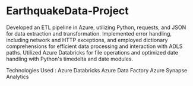 # EarthquakeData-Project

Developed an ETL pipeline in Azure, utilizing Python, requests, and JSON for data extraction and transformation. 
Implemented error handling, including network and HTTP exceptions, and employed dictionary comprehensions for efficient data processing and interaction with ADLS paths.
Utilized Azure Databricks for file operations and optimized date handling with Python's timedelta and date modules.


Technologies Used :
Azure Databricks
Azure Data Factory
Azure Synapse Analytics
